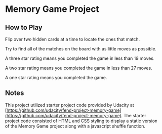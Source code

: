 # Memory Game Project

## How to Play

Flip over two hidden cards at a time to locate the ones that match.

Try to find all of the matches on the board with as little moves as possible.

A three star rating means you completed the game in less than 19 moves.

A two star rating means you completed the game in less than 27 moves.

A one star rating means you completed the game.

## Notes

This project utilized starter project code provided by Udacity at [https://github.com/udacity/fend-project-memory-game](https://github.com/udacity/fend-project-memory-game).  The starter project code consisted of HTML and CSS styling to display a static version of the Memory Game project along with a javascript shuffle function.
